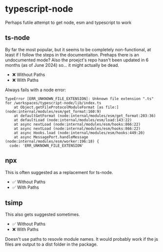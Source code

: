 # typescript-node
Perhaps futile attempt to get node, esm and typescript to work


## ts-node

By far the most popular, but it seems to be completely non-functional, at least if I follow the steps in the documentaiton. Prehaps there is an undocumented mode? Also the proejct's repo hasn't been updated in 6 months (as of June 2024) so... it might actually be dead.

- ❌ Without Paths
- ❌ With Paths

Always fails with a node error:

```
TypeError [ERR_UNKNOWN_FILE_EXTENSION]: Unknown file extension ".ts" for /workspaces/typescript-node/lib/index.ts
    at Object.getFileProtocolModuleFormat [as file:] (node:internal/modules/esm/get_format:160:9)
    at defaultGetFormat (node:internal/modules/esm/get_format:203:36)
    at defaultLoad (node:internal/modules/esm/load:143:22)
    at async nextLoad (node:internal/modules/esm/hooks:866:22)
    at async nextLoad (node:internal/modules/esm/hooks:866:22)
    at async Hooks.load (node:internal/modules/esm/hooks:449:20)
    at async MessagePort.handleMessage (node:internal/modules/esm/worker:196:18) {
  code: 'ERR_UNKNOWN_FILE_EXTENSION'
```

## npx

This is often suggested as a replacement for ts-node.

- ✅ Without Paths
- ✅ With Paths

## tsimp

This also gets suggested sometimes.


- ✅ Without Paths
- ❌ With Paths

Doesn't use paths to resovle module names. It would probably work if the js files are output to a dist folder in the package.